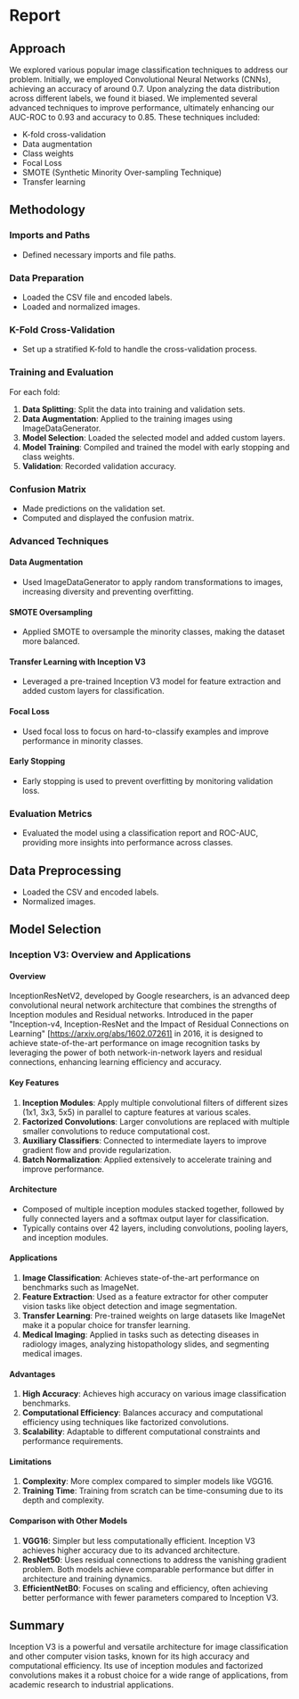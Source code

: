 # Report

## Approach
We explored various popular image classification techniques to address our problem. Initially, we employed Convolutional Neural Networks (CNNs), achieving an accuracy of around 0.7. Upon analyzing the data distribution across different labels, we found it biased. We implemented several advanced techniques to improve performance, ultimately enhancing our AUC-ROC to 0.93 and accuracy to 0.85. These techniques included:

- K-fold cross-validation
- Data augmentation
- Class weights
- Focal Loss
- SMOTE (Synthetic Minority Over-sampling Technique)
- Transfer learning

## Methodology

### Imports and Paths
- Defined necessary imports and file paths.

### Data Preparation
- Loaded the CSV file and encoded labels.
- Loaded and normalized images.

### K-Fold Cross-Validation
- Set up a stratified K-fold to handle the cross-validation process.

### Training and Evaluation
For each fold:
1. **Data Splitting**: Split the data into training and validation sets.
2. **Data Augmentation**: Applied to the training images using ImageDataGenerator.
3. **Model Selection**: Loaded the selected model and added custom layers.
4. **Model Training**: Compiled and trained the model with early stopping and class weights.
5. **Validation**: Recorded validation accuracy.

### Confusion Matrix
- Made predictions on the validation set.
- Computed and displayed the confusion matrix.

### Advanced Techniques

#### Data Augmentation
- Used ImageDataGenerator to apply random transformations to images, increasing diversity and preventing overfitting.

#### SMOTE Oversampling
- Applied SMOTE to oversample the minority classes, making the dataset more balanced.

#### Transfer Learning with Inception V3
- Leveraged a pre-trained Inception V3 model for feature extraction and added custom layers for classification.

#### Focal Loss
- Used focal loss to focus on hard-to-classify examples and improve performance in minority classes.

#### Early Stopping
- Early stopping is used to prevent overfitting by monitoring validation loss.

### Evaluation Metrics
- Evaluated the model using a classification report and ROC-AUC, providing more insights into performance across classes.

## Data Preprocessing
- Loaded the CSV and encoded labels.
- Normalized images.

## Model Selection

### Inception V3: Overview and Applications

#### Overview
InceptionResNetV2, developed by Google researchers, is an advanced deep convolutional neural network architecture that combines the strengths of Inception modules and Residual networks. Introduced in the paper "Inception-v4, Inception-ResNet and the Impact of Residual Connections on Learning" [https://arxiv.org/abs/1602.07261] in 2016, it is designed to achieve state-of-the-art performance on image recognition tasks by leveraging the power of both network-in-network layers and residual connections, enhancing learning efficiency and accuracy.

#### Key Features
1. **Inception Modules**: Apply multiple convolutional filters of different sizes (1x1, 3x3, 5x5) in parallel to capture features at various scales.
2. **Factorized Convolutions**: Larger convolutions are replaced with multiple smaller convolutions to reduce computational cost.
3. **Auxiliary Classifiers**: Connected to intermediate layers to improve gradient flow and provide regularization.
4. **Batch Normalization**: Applied extensively to accelerate training and improve performance.

#### Architecture
- Composed of multiple inception modules stacked together, followed by fully connected layers and a softmax output layer for classification.
- Typically contains over 42 layers, including convolutions, pooling layers, and inception modules.

#### Applications
1. **Image Classification**: Achieves state-of-the-art performance on benchmarks such as ImageNet.
2. **Feature Extraction**: Used as a feature extractor for other computer vision tasks like object detection and image segmentation.
3. **Transfer Learning**: Pre-trained weights on large datasets like ImageNet make it a popular choice for transfer learning.
4. **Medical Imaging**: Applied in tasks such as detecting diseases in radiology images, analyzing histopathology slides, and segmenting medical images.

#### Advantages
1. **High Accuracy**: Achieves high accuracy on various image classification benchmarks.
2. **Computational Efficiency**: Balances accuracy and computational efficiency using techniques like factorized convolutions.
3. **Scalability**: Adaptable to different computational constraints and performance requirements.

#### Limitations
1. **Complexity**: More complex compared to simpler models like VGG16.
2. **Training Time**: Training from scratch can be time-consuming due to its depth and complexity.

#### Comparison with Other Models
1. **VGG16**: Simpler but less computationally efficient. Inception V3 achieves higher accuracy due to its advanced architecture.
2. **ResNet50**: Uses residual connections to address the vanishing gradient problem. Both models achieve comparable performance but differ in architecture and training dynamics.
3. **EfficientNetB0**: Focuses on scaling and efficiency, often achieving better performance with fewer parameters compared to Inception V3.

## Summary
Inception V3 is a powerful and versatile architecture for image classification and other computer vision tasks, known for its high accuracy and computational efficiency. Its use of inception modules and factorized convolutions makes it a robust choice for a wide range of applications, from academic research to industrial applications.
